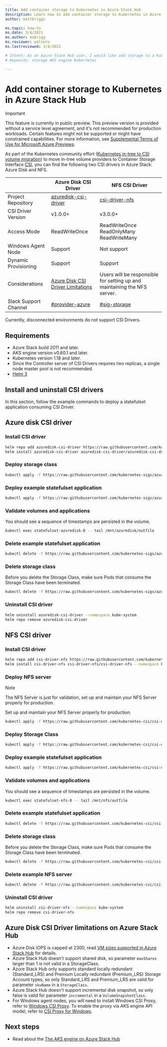 ```yaml
---
title: Add container storage to Kubernetes in Azure Stack Hub 
description: Learn how to add container storage to Kubernetes in Azure Stack Hub.
author: mattbriggs

ms.topic: how-to
ms.date: 3/4/2021
ms.author: mabrigg
ms.reviewer: waltero
ms.lastreviewed: 3/4/2021

# Intent: As an Azure Stack Hub user, I would like add storage to a Kubernetes cluster using the AKS engine so that I can store persistent data.
# Keywords: storage AKS engine Kubernetes

---
```


# Add container storage to Kubernetes in Azure Stack Hub

> [!IMPORTANT]  
> This feature is currently in public preview.
> This preview version is provided without a service level agreement, and it's not recommended for production workloads. Certain features might not be supported or might have constrained capabilities. 
> For more information, see [Supplemental Terms of Use for Microsoft Azure Previews](https://azure.microsoft.com/support/legal/preview-supplemental-terms/).

As part of the Kubernetes community effort ([Kubernetes in-tree to CSI volume migration](https://kubernetes.io/blog/2019/12/09/kubernetes-1-17-feature-csi-migration-beta/)) to move in-tree volume providers to Container Storage Interface [CSI](https://kubernetes.io/blog/2019/01/15/container-storage-interface-ga/), you can find the following two CSI drivers in Azure Stack: Azure Disk and NFS.

|                       | **Azure Disk CSI Driver**                                                                                                    | **NFS CSI Driver**                                                       |
|-----------------------|------------------------------------------------------------------------------------------------------------------------------|--------------------------------------------------------------------------|
| Project Repository    | [azuredisk-csi-driver](https://github.com/kubernetes-sigs/azuredisk-csi-driver)                                              | [csi-driver-nfs](https://github.com/kubernetes-csi/csi-driver-nfs)       |
| CSI Driver Version    | v1.0.0+                                                                                                                      | v3.0.0+                                                                  |
| Access Mode           | ReadWriteOnce                                                                                                                | ReadWriteOnce ReadOnlyMany ReadWriteMany                                 |
| Windows Agent Node    | Support                                                                                                                      | Not support                                                              |
| Dynamic Provisioning  | Support                                                                                                                      | Support                                                                  |
| Considerations        | [Azure Disk CSI Driver Limitations](https://github.com/kubernetes-sigs/azuredisk-csi-driver/blob/master/docs/limitations.md) | Users will be responsible for setting up and maintaining the NFS server. |
| Slack Support Channel | [\#provider-azure](https://kubernetes.slack.com/archives/C5HJXTT9Q)                                                          | [\#sig-storage](https://kubernetes.slack.com/archives/C09QZFCE5)         |

Currently, disconnected environments do not support CSI Drivers.

## Requirements

-   Azure Stack build 2011 and later.
-   AKS engine version v0.60.1 and later.
-   Kubernetes version 1.18 and later.
-   Since the Controller server of CSI Drivers requires two replicas, a single node master pool is not recommended.
-   [Helm 3](https://helm.sh/docs/intro/install/)

## Install and uninstall CSI drivers

In this section, follow the example commands to deploy a statefulset application consuming CSI Driver.

## Azure disk CSI driver

### Install CSI driver

```bash  
helm repo add azuredisk-csi-driver https://raw.githubusercontent.com/kubernetes-sigs/azuredisk-csi-driver/master/charts
helm install azuredisk-csi-driver azuredisk-csi-driver/azuredisk-csi-driver --namespace kube-system --set cloud=AzureStackCloud --set controller.runOnMaster=true --version v1.0.0

```
### Deploy storage class

```bash  
kubectl apply -f https://raw.githubusercontent.com/kubernetes-sigs/azuredisk-csi-driver/master/deploy/example/storageclass-azuredisk-csi-azurestack.yaml
```

### Deploy example statefulset application

```bash  
kubectl apply -f https://raw.githubusercontent.com/kubernetes-sigs/azuredisk-csi-driver/master/deploy/example/statefulset.yaml
```

### Validate volumes and applications

You should see a sequence of timestamps are persisted in the volume.

```bash  
kubectl exec statefulset-azuredisk-0 -- tail /mnt/azuredisk/outfile
```

### Delete example statefulset application

```bash  
kubectl delete -f https://raw.githubusercontent.com/kubernetes-sigs/azuredisk-csi-driver/master/deploy/example/statefulset.yaml
```

### Delete storage class

Before you delete the Storage Class,  make sure Pods that consume the Storage Class have been terminated.

```bash  
kubectl delete -f https://raw.githubusercontent.com/kubernetes-sigs/azuredisk-csi-driver/master/deploy/example/storageclass-azuredisk-csi-azurestack.yaml
```

### Uninstall CSI driver

```bash  
helm uninstall azuredisk-csi-driver --namespace kube-system
helm repo remove azuredisk-csi-driver
```

## NFS CSI driver

### Install CSI driver

```bash  
helm repo add csi-driver-nfs https://raw.githubusercontent.com/kubernetes-csi/csi-driver-nfs/master/charts
helm install csi-driver-nfs csi-driver-nfs/csi-driver-nfs --namespace kube-system --set controller.runOnMaster=true --version v3.0.0
```

### Deploy NFS server

> [!NOTE]  
> The NFS Server is just for validation, set up and maintain your NFS Server properly for production.

Set up and maintain your NFS Server properly for production.

```bash  
kubectl apply -f https://raw.githubusercontent.com/kubernetes-csi/csi-driver-nfs/master/deploy/example/nfs-provisioner/nfs-server.yaml
```

### Deploy Storage Class

```bash  
kubectl apply -f https://raw.githubusercontent.com/kubernetes-csi/csi-driver-nfs/master/deploy/example/storageclass-nfs.yaml
```

### Deploy example statefulset application

```bash  
kubectl apply -f https://raw.githubusercontent.com/kubernetes-csi/csi-driver-nfs/master/deploy/example/statefulset.yaml
```

### Validate volumes and applications

You should see a sequence of timestamps are persisted in the volume.

```bash  
kubectl exec statefulset-nfs-0 -- tail /mnt/nfs/outfile
```

### Delete example statefulset application

```bash  
kubectl delete -f https://raw.githubusercontent.com/kubernetes-csi/csi-driver-nfs/master/deploy/example/nfs-provisioner/nfs-server.yaml
```

### Delete storage class

Before you delete the Storage Class,  make sure Pods that consume the Storage Class have been terminated.

```bash  
kubectl delete -f https://raw.githubusercontent.com/kubernetes-csi/csi-driver-nfs/master/deploy/example/storageclass-nfs.yaml
```
### Delete example NFS server

```bash  
kubectl delete -f https://raw.githubusercontent.com/kubernetes-csi/csi-driver-nfs/master/deploy/example/nfs-provisioner/nfs-server.yaml
```

### Uninstall CSI driver

```bash  
helm uninstall csi-driver-nfs --namespace kube-system
helm repo remove csi-driver-nfs
```
## Azure Disk CSI Driver limitations on Azure Stack Hub

-   Azure Disk IOPS is capped at 2300,  read [VM sizes supported in Azure Stack Hub](azure-stack-vm-sizes.md) for details.
-   Azure Stack Hub doesn't support shared disk, so parameter `maxShares` larger than 1 is not valid in a StorageClass.
-   Azure Stack Hub only supports standard locally redundant (Standard_LRS) and Premium Locally redundant (Premium_LRS) Storage Account types, so only Standard_LRS and Premium_LRS are valid for parameter `skuName` in a `StorageClass`.
-   Azure Stack Hub doesn't support incremental disk snapshot, so only false is valid for parameter `incremental` in a `VolumeSnapshotClass`.
-   For Windows agent nodes, you will need to install Windows CSI Proxy,  refer to [Windows CSI Proxy](https://github.com/kubernetes-csi/csi-proxy). To enable the proxy via AKS engine API model,  refer to [CSI Proxy for Windows](https://github.com/Azure/aks-engine/blob/master/docs/topics/csi-proxy-windows.md).

## Next steps

- Read about the [The AKS engine on Azure Stack Hub](azure-stack-kubernetes-aks-engine-overview.md)  
